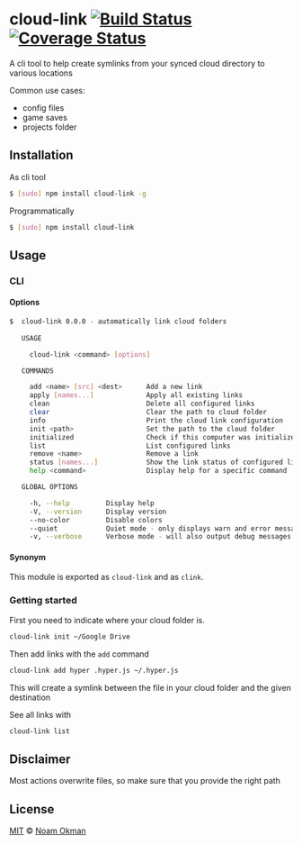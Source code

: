 # cloud-link [![Build Status](https://travis-ci.org/noamokman/cloud-link.svg?branch=master)](https://travis-ci.org/noamokman/cloud-link) [![Coverage Status](https://coveralls.io/repos/github/noamokman/cloud-link/badge.svg?branch=master)](https://coveralls.io/github/noamokman/cloud-link?branch=master)
A cli tool to help create symlinks from your synced cloud directory to various locations

Common use cases:
* config files
* game saves
* projects folder

## Installation
As cli tool
``` bash
$ [sudo] npm install cloud-link -g
```

Programmatically
``` bash
$ [sudo] npm install cloud-link
```

## Usage
### CLI
#### Options
``` bash
$  cloud-link 0.0.0 - automatically link cloud folders
     
   USAGE

     cloud-link <command> [options]

   COMMANDS

     add <name> [src] <dest>      Add a new link                          
     apply [names...]             Apply all existing links                
     clean                        Delete all configured links             
     clear                        Clear the path to cloud folder          
     info                         Print the cloud link configuration      
     init <path>                  Set the path to the cloud folder        
     initialized                  Check if this computer was initialized  
     list                         List configured links                   
     remove <name>                Remove a link                           
     status [names...]            Show the link status of configured links
     help <command>               Display help for a specific command     

   GLOBAL OPTIONS

     -h, --help         Display help                                      
     -V, --version      Display version                                   
     --no-color         Disable colors                                    
     --quiet            Quiet mode - only displays warn and error messages
     -v, --verbose      Verbose mode - will also output debug messages    
```
#### Synonym
This module is exported as `cloud-link` and as `clink`.

### Getting started
First you need to indicate where your cloud folder is.
```bash
cloud-link init ~/Google Drive
```

Then add links with the `add` command
```bash
cloud-link add hyper .hyper.js ~/.hyper.js
```
This will create a symlink between the file in your cloud folder and the given destination

See all links with
```bash
cloud-link list
```

## Disclaimer
Most actions overwrite files, so make sure that you provide the right path

## License

[MIT](LICENSE) © [Noam Okman](https://github.com/noamokman)